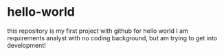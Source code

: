 # hello-world
this repository is my first project with github for hello world
I am requirements analyst with no coding background, but am trying to get into development!
